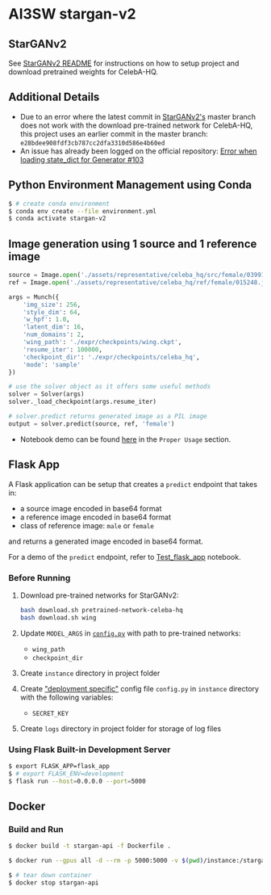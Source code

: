 # AI3SW stargan-v2

## StarGANv2

See [StarGANv2 README](StarGANv2_README.md) for instructions on how to setup project and download pretrained weights for CelebA-HQ.

## Additional Details

* Due to an error where the latest commit in [StarGANv2's](https://github.com/clovaai/stargan-v2) master branch does not work with the download pre-trained network for CelebA-HQ, this project uses an earlier commit in the master branch: `e28bdee908fdf3cb787cc2dfa3310d586e4b60ed`
* An issue has already been logged on the official repository: [Error when loading state_dict for Generator #103](https://github.com/clovaai/stargan-v2/issues/103)

## Python Environment Management using Conda

```bash
$ # create conda environment
$ conda env create --file environment.yml
$ conda activate stargan-v2
```

## Image generation using 1 source and 1 reference image

```python
source = Image.open('./assets/representative/celeba_hq/src/female/039913.jpg')
ref = Image.open('./assets/representative/celeba_hq/ref/female/015248.jpg')

args = Munch({
    'img_size': 256,
    'style_dim': 64,
    'w_hpf': 1.0,
    'latent_dim': 16,
    'num_domains': 2,
    'wing_path': './expr/checkpoints/wing.ckpt',
    'resume_iter': 100000,
    'checkpoint_dir': './expr/checkpoints/celeba_hq',
    'mode': 'sample'
})

# use the solver object as it offers some useful methods
solver = Solver(args)
solver._load_checkpoint(args.resume_iter)

# solver.predict returns generated image as a PIL image
output = solver.predict(source, ref, 'female')
```

* Notebook demo can be found [here](notebooks/Predict.ipynb) in the `Proper Usage` section.

## Flask App

A Flask application can be setup that creates a `predict` endpoint that takes in:

* a source image encoded in base64 format
* a reference image encoded in base64 format
* class of reference image: `male` or `female`

and returns a generated image encoded in base64 format.

For a demo of the `predict` endpoint, refer to [Test_flask_app](notebooks/Test_flask_app.ipynb) notebook.

### Before Running

1. Download pre-trained networks for StarGANv2:

    ```bash
    bash download.sh pretrained-network-celeba-hq
    bash download.sh wing
    ```

1. Update `MODEL_ARGS` in [`config.py`](config.py) with path to pre-trained networks:

    * `wing_path`
    * `checkpoint_dir`

1. Create `instance` directory in project folder

1. Create ["deployment specific"](https://flask.palletsprojects.com/en/2.0.x/config/#instance-folders) config file `config.py` in `instance` directory with the following variables:
    * `SECRET_KEY`

1. Create `logs` directory in project folder for storage of log files

### Using Flask Built-in Development Server

```bash
$ export FLASK_APP=flask_app
$ # export FLASK_ENV=development
$ flask run --host=0.0.0.0 --port=5000
```

## Docker

### Build and Run

```bash
$ docker build -t stargan-api -f Dockerfile .

$ docker run --gpus all -d --rm -p 5000:5000 -v $(pwd)/instance:/stargan-v2/instance --name stargan-api stargan-api

$ # tear down container
$ docker stop stargan-api
```
